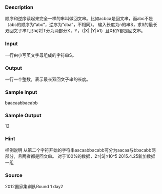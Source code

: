 
### Description
顺序和逆序读起来完全一样的串叫做回文串。比如acbca是回文串，而abc不是（abc的顺序为“abc”，逆序为“cba”，不相同）。
输入长度为n的串S，求S的最长双回文子串T,即可将T分为两部分X，Y，（|X|,|Y|≥1）且X和Y都是回文串。
### Input
一行由小写英文字母组成的字符串S。
### Output
一行一个整数，表示最长双回文子串的长度。
### Sample Input
baacaabbacabb

### Sample Output
12

### Hint
样例说明
从第二个字符开始的字符串aacaabbacabb可分为aacaa与bbacabb两部分，且两者都是回文串。
对于100%的数据，2≤|S|≤10^5
2015.4.25新加数据一组
### Source
2012国家集训队Round 1 day2